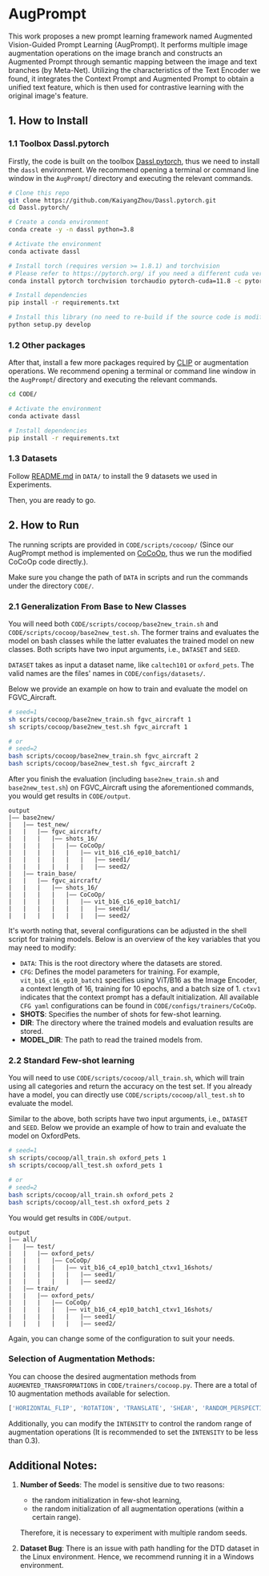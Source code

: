 # AugPrompt

This work proposes a new prompt learning framework named Augmented Vision-Guided Prompt Learning (AugPrompt). It performs multiple image augmentation operations on the image branch and constructs an Augmented Prompt through semantic mapping between the image and text branches (by Meta-Net). Utilizing the characteristics of the Text Encoder we found, it integrates the Context Prompt and Augmented Prompt to obtain a unified text feature, which is then used for contrastive learning with the original image's feature.



## 1. How to Install

### 1.1 Toolbox Dassl.pytorch

Firstly, the code is built on the toolbox [Dassl.pytorch](https://github.com/KaiyangZhou/Dassl.pytorch), thus we need to install the `dassl` environment. We recommend opening a terminal or command line window in the `AugPrompt`/ directory and executing the relevant commands.

```sh
# Clone this repo
git clone https://github.com/KaiyangZhou/Dassl.pytorch.git
cd Dassl.pytorch/

# Create a conda environment
conda create -y -n dassl python=3.8

# Activate the environment
conda activate dassl

# Install torch (requires version >= 1.8.1) and torchvision
# Please refer to https://pytorch.org/ if you need a different cuda version
conda install pytorch torchvision torchaudio pytorch-cuda=11.8 -c pytorch -c nvidia

# Install dependencies
pip install -r requirements.txt

# Install this library (no need to re-build if the source code is modified)
python setup.py develop
```

### 1.2 Other packages

After that, install a few more packages required by [CLIP](https://github.com/openai/CLIP) or augmentation operations. We recommend opening a terminal or command line window in the `AugPrompt`/ directory and executing the relevant commands.

```sh
cd CODE/

# Activate the environment
conda activate dassl

# Install dependencies
pip install -r requirements.txt
```

### 1.3 Datasets

Follow [README.md](DATA/README.md) in `DATA/` to install the 9 datasets we used in Experiments.

Then, you are ready to go.



## 2. How to Run

The running scripts are provided in `CODE/scripts/cocoop/` (Since our AugPrompt method is implemented on [CoCoOp](https://github.com/KaiyangZhou/CoOp), thus we run the modified CoCoOp code directly.).

Make sure you change the path of `DATA` in scripts and run the commands under the directory `CODE/`.

### 2.1 Generalization From Base to New Classes

You will need both `CODE/scripts/cocoop/base2new_train.sh` and `CODE/scripts/cocoop/base2new_test.sh`. The former trains and evaluates the model on bash classes while the latter evaluates the trained model on new classes. Both scripts have two input arguments, i.e., `DATASET` and `SEED`.

`DATASET` takes as input a dataset name, like `caltech101` or `oxford_pets`. The valid names are the files' names in `CODE/configs/datasets/`.

Below we provide an example on how to train and evaluate the model on FGVC_Aircraft.

```bash
# seed=1
sh scripts/cocoop/base2new_train.sh fgvc_aircraft 1
sh scripts/cocoop/base2new_test.sh fgvc_aircraft 1

# or 
# seed=2
bash scripts/cocoop/base2new_train.sh fgvc_aircraft 2
bash scripts/cocoop/base2new_test.sh fgvc_aircraft 2
```

After you finish the evaluation (including `base2new_train.sh` and `base2new_test.sh`) on FGVC_Aircraft using the aforementioned commands, you would get results in `CODE/output`.

```
output
|–– base2new/
|   |–– test_new/
|   |   |–– fgvc_aircraft/
|   |   |   |–– shots_16/
|   |   |   |   |–– CoCoOp/
|   |   |   |   |   |–– vit_b16_c16_ep10_batch1/
|   |   |   |   |   |   |–– seed1/
|   |   |   |   |   |   |–– seed2/
|   |–– train_base/
|   |   |–– fgvc_aircraft/
|   |   |   |–– shots_16/
|   |   |   |   |–– CoCoOp/
|   |   |   |   |   |–– vit_b16_c16_ep10_batch1/
|   |   |   |   |   |   |–– seed1/
|   |   |   |   |   |   |–– seed2/
```

It's worth noting that, several configurations can be adjusted in the shell script for training models. Below is an overview of the key variables that you may need to modify:

- `DATA`: This is the root directory where the datasets are stored.
- `CFG`: Defines the model parameters for training. For example, `vit_b16_c16_ep10_batch1` specifies using ViT/B16 as the Image Encoder, a context length of 16, training for 10 epochs, and a batch size of 1. `ctxv1` indicates that the context prompt has a default initialization. All available `CFG yaml` configurations can be found in `CODE/configs/trainers/CoCoOp`.
- **SHOTS**: Specifies the number of shots for few-shot learning.
- **DIR**: The directory where the trained models and evaluation results are stored.
- **MODEL_DIR**: The path to read the trained models from.

### 2.2 Standard Few-shot learning

You will need to use `CODE/scripts/cocoop/all_train.sh`, which will train using all categories and return the accuracy on the test set. If you already have a model, you can directly use `CODE/scripts/cocoop/all_test.sh` to evaluate the model. 

Similar to the above, both scripts have two input arguments, i.e., `DATASET` and `SEED`. Below we provide an example of how to train and evaluate the model on OxfordPets.

```bash
# seed=1
sh scripts/cocoop/all_train.sh oxford_pets 1
sh scripts/cocoop/all_test.sh oxford_pets 1

# or 
# seed=2
bash scripts/cocoop/all_train.sh oxford_pets 2
bash scripts/cocoop/all_test.sh oxford_pets 2
```

You would get results in `CODE/output`.

```
output
|–– all/
|   |–– test/
|   |   |–– oxford_pets/
|   |   |   |–– CoCoOp/
|   |   |   |   |–– vit_b16_c4_ep10_batch1_ctxv1_16shots/
|   |   |   |   |   |–– seed1/
|   |   |   |   |   |–– seed2/
|   |–– train/
|   |   |–– oxford_pets/
|   |   |   |–– CoCoOp/
|   |   |   |   |–– vit_b16_c4_ep10_batch1_ctxv1_16shots/
|   |   |   |   |   |–– seed1/
|   |   |   |   |   |–– seed2/
```

Again, you can change some of the configuration to suit your needs.

### Selection of Augmentation Methods:

You can choose the desired augmentation methods from `AUGMENTED_TRANSFORMATIONS` in `CODE/trainers/cocoop.py`. There are a total of 10 augmentation methods available for selection.

```python
['HORIZONTAL_FLIP', 'ROTATION', 'TRANSLATE', 'SHEAR', 'RANDOM_PERSPECTIVE', 'CROP', 'RANDOM_ERASING', 'RANDOM_EQUALIZE', 'COLOR_JITTER', 'ANIME_GAN']
```

Additionally, you can modify the `INTENSITY` to control the random range of augmentation operations (It is recommended to set the `INTENSITY` to be less than 0.3). 



## Additional Notes:

1. **Number of Seeds**: The model is sensitive due to two reasons: 

   - the random initialization in few-shot learning,
   - the random initialization of all augmentation operations (within a certain range). 

   Therefore, it is necessary to experiment with multiple random seeds.

2. **Dataset Bug**: There is an issue with path handling for the DTD dataset in the Linux environment. Hence, we recommend running it in a Windows environment.
